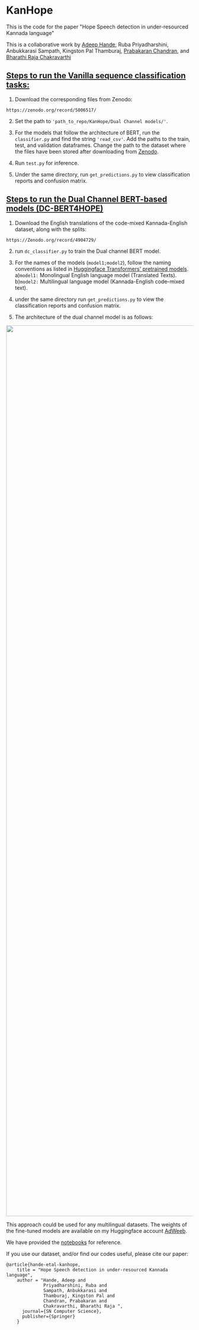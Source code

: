 # KanHope
This is the code for the paper "Hope Speech detection in under-resourced Kannada language"

This is a collaborative work by [Adeep Hande](https://github.com/adeepH), Ruba Priyadharshini, Anbukkarasi Sampath, Kingston Pal Thamburaj, [Prabakaran Chandran](https://github.com/Prabakaran-Chandran), and [Bharathi Raja Chakravarthi](https://github.com/bharathichezhiyan)

## [Steps to run the Vanilla sequence classification tasks:](https://github.com/adeepH/KanHope/tree/main/Vanilla%20sequence%20Classification)
1) Download the corresponding files from Zenodo:
```buildoutcfg
https://zenodo.org/record/5006517/
```
2) Set the path to `'path_to_repo/KanHope/Dual Channel models/'`.

3) For the models that follow the architecture of BERT, run the `classifier.py` and find the string `'read_csv'`. Add the paths to the train, test, and validation dataframes. Change the path to the dataset where the files have been stored after downloading from [Zenodo](https://zenodo.org/record/4904729/).

4) Run `test.py` for inference.

5) Under the same directory, run `get_predictions.py` to view classification reports and confusion matrix.
## [Steps to run the Dual Channel BERT-based models (DC-BERT4HOPE)](https://github.com/adeepH/KanHope/tree/main/Dual%20Channel%20models)
1) Download the English translations of the code-mixed Kannada-English dataset, along with the splits:
```buildoutcfg
https://Zenodo.org/record/4904729/
```
2) run `dc_classifier.py` to train the Dual channel BERT model.

3) For the names of the models (`model1;model2`), follow the naming conventions as listed in [Huggingface Transformers' pretrained models](https://huggingface.co/transformers/pretrained_models.html).
   a)`model1:` Monolingual English language model (Translated Texts).
   b)`model2:` Multilingual language model (Kannada-English code-mixed text).
   
4) under the same directory run `get_predictions.py` to view the classification reports and confusion matrix.

5) The architecture of the dual channel model is as follows:

<img width = "2406" src = "https://github.com/adeepH/KanHope/blob/main/dc_bert4hope.png">

This approach could be used for any multilingual datasets. The weights of the fine-tuned models are available on my Huggingface account [AdWeeb](https://huggingface.co/AdWeeb).

We have provided the [notebooks](https://github.com/adeepH/KanHope/tree/main/Notebooks) for reference.


If you use our dataset, and/or find our codes useful, please cite our paper:
```buildoutcfg
@article{hande-etal-kanhope,
    title = "Hope Speech detection in under-resourced Kannada language",
    author = "Hande, Adeep and
              Priyadharshini, Ruba and
              Sampath, Anbukkarasi and
              Thamburaj, Kingston Pal and
              Chandran, Prabakaran and
              Chakravarthi, Bharathi Raja ",
      journal={SN Computer Science},
      publisher={Springer}
    }
```